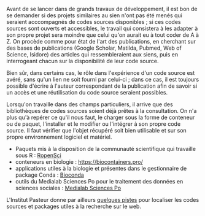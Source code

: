 Avant de se lancer dans de grands travaux de développement, il est bon de se demander si des projets similaires au sien n'ont pas été menés qui seraient acccompagnés de codes sources disponibles ; si ces codes sources sont ouverts et accessibles, le travail qui consistera à les adapter à son propre projet sera moindre que celui qu'on aurait eu à tout coder de A à Z. 
On procède comme pour état de l'art des publications, en cherchant sur des bases de publications (Google Scholar, Matilda, Pubmed, Web of Science, Isidore) des articles qui ressembleraient aux siens, puis en interrogeant chacun sur la disponibilité de leur code source. 

Bien sûr, dans certains cas, le rôle dans l'expérience d'un code source est avéré, sans qu'un lien ne soit fourni par celui-ci ; dans ce cas, il est toujours possible d'écrire à l'auteur correspondant de la publication afin de savoir si un accès et une réutilisation du code source seraient possibles. 

Lorsqu'on travaille dans des champs particuliers, il arrive que des bibliothèques de codes sources soient déjà prêtes à la consultation. On n'a plus qu'à repérer ce qu'il nous faut, le charger sous la forme de conteneur ou de paquet, l'installer et le modifier ou l'intégrer à son propre code source. 
Il faut vérifier que l'objet récupéré soit bien utilisable et sur son propre environnement logiciel et matériel. 


- Paquets mis à la disposition de la communauté scientifique qui travaille sous R : [RopenSci](https://ropensci.org/)
- conteneurs en biologie : https://biocontainers.pro/
- applications utiles à la biologie et présentes dans le gestionnaire de package Conda : [Bioconda](http://bioconda.github.io/)
- outils du Medialab Sciences Po pour le traitement des données en sciences sociales : [Medialab Sciences Po](https://github.com/medialab)

L'Institut Pasteur donne par ailleurs [quelques pistes](https://openscience.pasteur.fr/2024/09/04/comment-trouver-des-donnees-et-composants-logiciels-a-reutiliser/}) pour localiser les codes sources et packages utiles à la recherche sur le web.